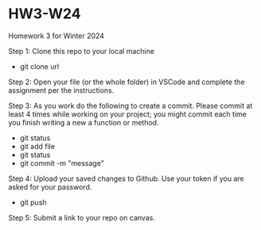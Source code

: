 # HW3-W24
Homework 3 for Winter 2024

Step 1: Clone this repo to your local machine 
  * git clone url

Step 2: Open your file (or the whole folder) in VSCode and complete the assignment per the instructions.

Step 3: As you work do the following to create a commit. Please commit at least 4 times while working on your project; you might commit each time you finish writing a new a function or method.
  * git status
  * git add file
  * git status
  * git commit -m "message"

Step 4: Upload your saved changes to Github.  Use your token if you are asked for your password.
  * git push

Step 5: Submit a link to your repo on canvas.
